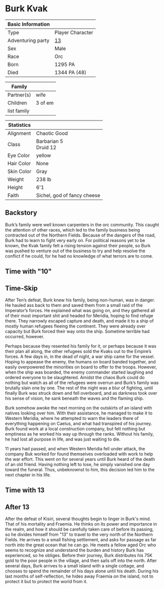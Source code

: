 # Burk Kvak

| Basic Information | |
| - | - |
| Type | Player Character |
| Adventuring party | [13](13.md) |
| Sex | Male |
| Race | Orc |
| Born | 1295 PA |
| Died | 1344 PA (48) |

| Family | |
| - | - |
| Partner(s) | wife |
| Children | 3 of em |
| list family | |

| Statistics | |
| - | - |
| Alignment | Chaotic Good |
| Class | Barbarian 5<br>Druid 12 |
| Eye Color | yellow |
| Hair Color | None |
| Skin Color | Gray |
| Weight | 238 lb |
| Height | 6'1 |
| Faith | Sichel, god of fancy cheese |

## Backstory

Burk’s family were well known carpenters in the orc community. This caught the attention of other races, which led to the family business being contracted out of the Northern Fields. Because of the dangers of the road, Burk had to learn to fight very early on. For political reasons yet to be known, the Kvak family felt a rising tension against their people, so Burk was pushed to venture out of the business to try and help resolve the conflict if he could, for he had no knowledge of what terrors are to come.

## Time with "10"

## Time-Skip

After Ten’s defeat, Burk knew his family, being non-human, was in danger. He hauled ass back to them and saved them from a small raid of the Imperator’s forces. He explained what was going on, and they gathered all of their most important shit and headed for Meridia, hoping to find refuge there. They narrowly escaped capture and death, and made it to a ship of mostly human refugees fleeing the continent. They were already over capacity but Burk forced their way onto the ship. Sometime terrible had occurred, however.

Perhaps because they resented his family for it, or perhaps because it was their plan all along, the other refugees sold the Kvaks out to the Empire’s forces. A few days in, in the dead of night, a war ship came for the vessel. Hoping to appease the enemy, the humans on board banded together, and easily overpowered the minorities on board to offer to the troops. However, when the ship was boarded, the enemy commander started laughing and ordered everyone to be slaughtered. Amidst the chaos Burk could do nothing but watch as all of the refugees were overrun and Burk’s family was brutally slain one by one. The rest of the night was a blur of fighting, until finally Burk was struck down and fell overboard, and as darkness took over his sense of vision, he sank beneath the waves and the flaming ship.

Burk somehow awoke the next morning on the outskirts of an island with natives looking over him. With their assistance, he managed to make it to Western Meridia, where he attempted to warn the leaders there of everything happening on Caelus, and what had transpired of his journey. Burk found work at a local construction company, but felt nothing but emptiness as he worked his way up through the ranks. Without his family, he had lost all purpose in life, and was just waiting to die.

11 years had passed, and when Western Meridia fell under attack, the company Buk worked for found themselves overloaded with work to help the war effort. This went on for several years until Burk heard of the death of an old friend. Having nothing left to lose, he simply vanished one day toward the funeral. Thus, unbeknownst to him, this decision led him to the next chapter in his life.

## Time with 13

## After 13

After the defeat of Kisiri, several thoughts begin to linger in Burk's mind. That of his mortality and Fraemia. He thinks on its power and importance in the realm, and how it should be carefully taken care of before its passing, so he divides himself from "13" to travel to the very north of the Northern Fields. He arrives to a small fishing settlement, and asks for passage as far north into the great ocean that he can go. He meets a fellow aged Orc who seems to recognize and understand the burden and history Burk has experienced, so he obliges. Before their journey, Burk distributes his 75K gold to the poor people in the village, and then sails off into the north. After several days, Burk arrives to a small island with a single cottage, and chooses to spend the remainder of his days alone until his death. During his last months of self-reflection, he hides away Fraemia on the island, not to protect it but to protect the world from it.